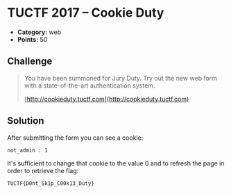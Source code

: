 # TUCTF 2017 – Cookie Duty

* **Category:** web
* **Points:** 50

## Challenge

> You have been summoned for Jury Duty. Try out the new web form with a state-of-the-art authentication system.
>
> [http://cookieduty.tuctf.com](http://cookieduty.tuctf.com)

## Solution

After submitting the form you can see a cookie:

```
not_admin : 1
```

It's sufficient to change that cookie to the value 0 and to refresh the page in order to retrieve the flag:

```
TUCTF{D0nt_Sk1p_C00k13_Duty}
```